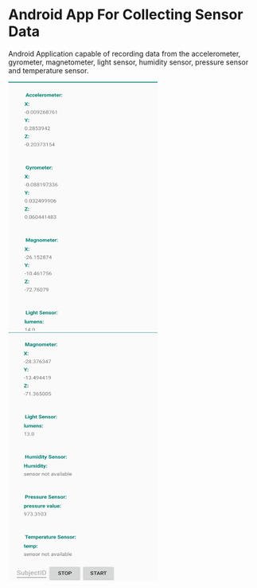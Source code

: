 # Android App For Collecting Sensor Data

Android Application capable of recording data from the accelerometer, gyrometer, magnetometer, light sensor, humidity sensor, pressure sensor and temperature sensor. 

<p float="left">

<img src="https://github.com/sanchezgrsa/Android-App-For-Collecting-Sensor-Data/blob/main/Images/Img1.png" width="300" height="500">
<img src="https://github.com/sanchezgrsa/Android-App-For-Collecting-Sensor-Data/blob/main/Images/Img2.png" width="300" height="500">
</p>

